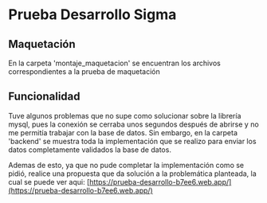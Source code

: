 # Prueba Desarrollo Sigma

## Maquetación
En la carpeta 'montaje_maquetacion' se encuentran los archivos correspondientes a la prueba de maquetación

## Funcionalidad
Tuve algunos problemas que no supe como solucionar sobre la librería mysql, pues la conexión se cerraba unos segundos después de abrirse y no me permitía trabajar con la base de datos. Sin embargo, en la carpeta 'backend' se muestra toda la implementación que se realizo para enviar los datos completamente validados la base de datos.

Ademas de esto, ya que  no pude completar la implementación como se pidió, realice una propuesta que da solución a la problemática planteada, la cual se puede ver aqui: [https://prueba-desarrollo-b7ee6.web.app/](https://prueba-desarrollo-b7ee6.web.app/)
